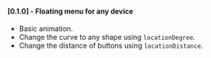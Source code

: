 #### [0.1.0] - Floating menu for any device

* Basic animation.
* Change the curve to any shape using `locationDegree`.
* Change the distance of buttons using `locationDistance`.
